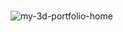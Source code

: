 # 


![my-3d-portfolio-home](https://github.com/afovwe/3D_full_stack_portfolio/assets/59265405/d0c90583-9db7-4eba-948b-e797f8b9bcff)
